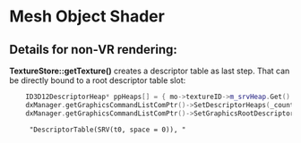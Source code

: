 # Mesh Object Shader

## Details for non-VR rendering:

**TextureStore::getTexture()** creates a descriptor table as last step. That can be directly bound to a root descriptor table slot:

```C++
	ID3D12DescriptorHeap* ppHeaps[] = { mo->textureID->m_srvHeap.Get() };
	dxManager.getGraphicsCommandListComPtr()->SetDescriptorHeaps(_countof(ppHeaps), ppHeaps);
	dxManager.getGraphicsCommandListComPtr()->SetGraphicsRootDescriptorTable(1, mo->textureID->descriptorTable);
```
```
	 "DescriptorTable(SRV(t0, space = 0)), "
```

